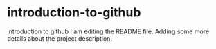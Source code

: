 # introduction-to-github
introduction to github
I am editing the README file. Adding some more details about the project description.
